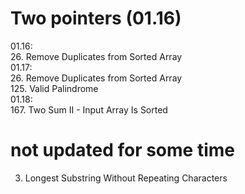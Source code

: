 # Two pointers (01.16)
01.16:  
  26. Remove Duplicates from Sorted Array  
01.17:  
  26. Remove Duplicates from Sorted Array  
  125. Valid Palindrome  
01.18:  
  167. Two Sum II - Input Array Is Sorted  


# not updated for some time  
3. Longest Substring Without Repeating Characters  
